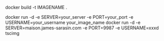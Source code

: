 docker build -t IMAGENAME .

docker run -d -e SERVER=your_server -e PORT=your_port -e USERNAME=your_username your_image_name
docker run -d -e SERVER=maison.james-sarasin.com -e PORT=9987 -e USERNAME=xxxd tscimg
